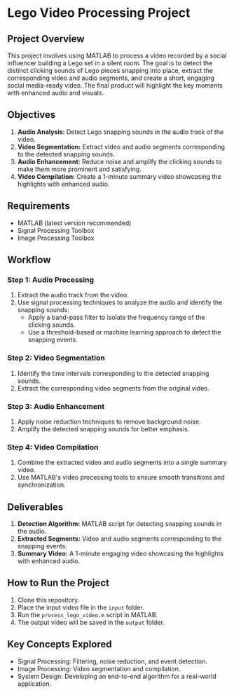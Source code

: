 # Lego Video Processing Project

## Project Overview
This project involves using MATLAB to process a video recorded by a social influencer building a Lego set in a silent room. The goal is to detect the distinct clicking sounds of Lego pieces snapping into place, extract the corresponding video and audio segments, and create a short, engaging social media-ready video. The final product will highlight the key moments with enhanced audio and visuals.

## Objectives
1. **Audio Analysis:** Detect Lego snapping sounds in the audio track of the video.
2. **Video Segmentation:** Extract video and audio segments corresponding to the detected snapping sounds.
3. **Audio Enhancement:** Reduce noise and amplify the clicking sounds to make them more prominent and satisfying.
4. **Video Compilation:** Create a 1-minute summary video showcasing the highlights with enhanced audio.

## Requirements
- MATLAB (latest version recommended)
- Signal Processing Toolbox
- Image Processing Toolbox

## Workflow
### Step 1: Audio Processing
1. Extract the audio track from the video.
2. Use signal processing techniques to analyze the audio and identify the snapping sounds:
   - Apply a band-pass filter to isolate the frequency range of the clicking sounds.
   - Use a threshold-based or machine learning approach to detect the snapping events.

### Step 2: Video Segmentation
1. Identify the time intervals corresponding to the detected snapping sounds.
2. Extract the corresponding video segments from the original video.

### Step 3: Audio Enhancement
1. Apply noise reduction techniques to remove background noise.
2. Amplify the detected snapping sounds for better emphasis.

### Step 4: Video Compilation
1. Combine the extracted video and audio segments into a single summary video.
2. Use MATLAB's video processing tools to ensure smooth transitions and synchronization.

## Deliverables
1. **Detection Algorithm:** MATLAB script for detecting snapping sounds in the audio.
2. **Extracted Segments:** Video and audio segments corresponding to the snapping events.
3. **Summary Video:** A 1-minute engaging video showcasing the highlights with enhanced audio.

## How to Run the Project
1. Clone this repository.
2. Place the input video file in the `input` folder.
3. Run the `process_lego_video.m` script in MATLAB.
4. The output video will be saved in the `output` folder.

## Key Concepts Explored
- Signal Processing: Filtering, noise reduction, and event detection.
- Image Processing: Video segmentation and compilation.
- System Design: Developing an end-to-end algorithm for a real-world application.

